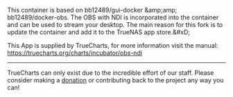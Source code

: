 This container is based on bb12489/gui-docker &amp;amp;amp; bb12489/docker-obs. The OBS with NDI is incorporated into the container and can be used to stream your desktop. The main reason for this fork is to update the container and add it to the TrueNAS app store.&amp;#xD;


This App is supplied by TrueCharts, for more information visit the manual: https://truecharts.org/charts/incubator/obs-ndi

---

TrueCharts can only exist due to the incredible effort of our staff.
Please consider making a [donation](https://truecharts.org/docs/about/sponsor) or contributing back to the project any way you can!
